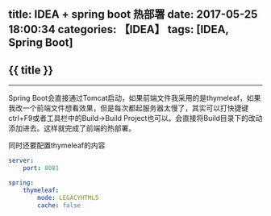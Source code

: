 title: IDEA + spring boot 热部署
date: 2017-05-25 18:00:34
categories: 【IDEA】
tags: [IDEA, Spring Boot]
---
## {{ title }} ##

---

Spring Boot会直接通过Tomcat启动，如果前端文件我采用的是thymeleaf，如果我改一个前端文件想看效果，但是每次都起服务器太慢了，其实可以打快捷键ctrl+F9或者工具栏中的Build->Build Project也可以。会直接将Build目录下的改动添加进去。这样就完成了前端的热部署。

同时还要配置thymeleaf的内容

```yaml
server:
    port: 8081

spring:
    thymeleaf:
        mode: LEGACYHTML5
        cache: false
```